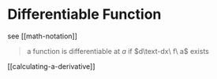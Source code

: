 # Differentiable Function

see [[math-notation]]

> a function is differentiable at $a$ if $d\text-dx\ f\ a$ exists

[[calculating-a-derivative]]
